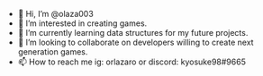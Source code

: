 - 👋 Hi, I’m @olaza003
- 👀 I’m interested in creating games.
- 🌱 I’m currently learning data structures for my future projects.
- 💞️ I’m looking to collaborate on developers willing to create next generation games.
- 📫 How to reach me ig: orlazaro or discord: kyosuke98#9665 

<!---
olaza003/olaza003 is a ✨ special ✨ repository because its `README.md` (this file) appears on your GitHub profile.
You can click the Preview link to take a look at your changes.
--->
